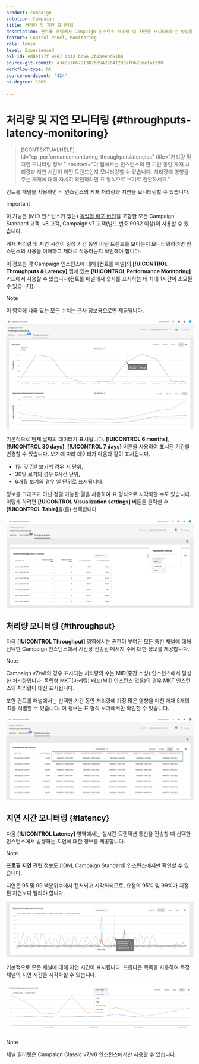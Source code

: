 ```yaml
---
product: campaign
solution: Campaign
title: 처리량 및 지연 모니터링
description: 컨트롤 패널에서 Campaign 인스턴스 처리량 및 지연을 모니터링하는 방법을 알아봅니다.
feature: Control Panel, Monitoring
role: Admin
level: Experienced
exl-id: eddef17f-0667-4b43-bc56-2b1aeeae61bb
source-git-commit: a3485766791387bd9422b4f29daf86296efafb98
workflow-type: ht
source-wordcount: '424'
ht-degree: 100%

---
```


# 처리량 및 지연 모니터링 {#throughputs-latency-monitoring}

>[!CONTEXTUALHELP]
>id="cp_performancemonitoring_throughputslatencies"
>title="처리량 및 지연 모니터링 정보 "
>abstract="이 탭에서는 인스턴스의 한 기간 동안 게재 처리량과 지연 시간이 어떤 트렌드인지 모니터링할 수 있습니다. 처리량에 영향을 주는 게재에 대해 자세히 확인하려면 표 형식으로 보기로 전환하세요."

컨트롤 패널을 사용하면 각 인스턴스의 게재 처리량과 지연을 모니터링할 수 있습니다.

>[!IMPORTANT]
>
>이 기능은 (MID 인스턴스가 없는) [독립형 배포 버전](https://experienceleague.adobe.com/docs/campaign-classic/using/installing-campaign-classic/deployment-types-/standalone-deployment.html?lang=ko)을 포함한 모든 Campaign Standard 고객, v8 고객, Campaign v7 고객(빌드 번호 9032 이상)이 사용할 수 있습니다.

게재 처리량 및 지연 시간이 일정 기간 동안 어떤 트렌드를 보이는지 모니터링하려면 인스턴스의 사용을 이해하고 제대로 작동하는지 확인해야 합니다.

이 정보는 각 Campaign 인스턴스에 대해 [컨트롤 패널]의 **[!UICONTROL Throughputs & Latency]** 탭에 있는 **[!UICONTROL Performance Monitoring]** 카드에서 사용할 수 있습니다(컨트롤 패널에서 숫자를 표시하는 데 최대 1시간이 소요될 수 있습니다).

>[!NOTE]
>
>이 영역에 나와 있는 모든 수치는 근사 정보용으로만 제공됩니다.

![](assets/throughput-latencies-overview.png)

기본적으로 현재 날짜의 데이터가 표시됩니다. **[!UICONTROL 6 months]**, **[!UICONTROL 30 days]**, **[!UICONTROL 7 days]** 버튼을 사용하여 표시된 기간을 변경할 수 있습니다. 보기에 따라 데이터가 다음과 같이 표시됩니다.
* 1일 및 7일 보기의 경우 시 단위,
* 30일 보기의 경우 6시간 단위,
* 6개월 보기의 경우 일 단위로 표시됩니다.

정보를 그래프가 아닌 정렬 가능한 열을 사용하여 표 형식으로 시각화할 수도 있습니다. 이렇게 하려면 **[!UICONTROL Visualization settings]** 버튼을 클릭한 후 **[!UICONTROL Table]**&#x200B;을(를) 선택합니다.

![](assets/throughput-latencies-table.png)

## 처리량 모니터링 {#throughput}

다음 **[!UICONTROL Throughput]** 영역에서는 권한이 부여된 모든 통신 채널에 대해 선택한 Campaign 인스턴스에서 시간당 전송된 메시지 수에 대한 정보를 제공합니다.

>[!NOTE]
>
>Campaign v7/v8의 경우 표시되는 처리량의 수는 MID(중간 소싱) 인스턴스에서 달성한 처리량입니다. 독립형 MKT(마케팅) 배포(MID 인스턴스 없음)의 경우 MKT 인스턴스의 처리량이 대신 표시됩니다.

또한 컨트롤 패널에서는 선택한 기간 동안 처리량에 가장 많은 영향을 미친 게재 5개의 ID를 식별할 수 있습니다. 이 정보는 표 형식 보기에서만 확인할 수 있습니다.

![](assets/throughput-latencies-top5.png)

## 지연 시간 모니터링 {#latency}

다음 **[!UICONTROL Latency]** 영역에서는 실시간 트랜잭션 통신을 전송할 때 선택한 인스턴스에서 발생하는 지연에 대한 정보를 제공합니다.

>[!NOTE]
>
>**프로필 지연** 관련 정보도 [!DNL Campaign Standard] 인스턴스에서만 확인할 수 있습니다.

지연은 95 및 99 백분위수에서 캡처되고 시각화되므로, 요청의 95% 및 99%가 지정된 지연보다 빨라야 합니다.

![](assets/throughput-latencies-latency.png)

기본적으로 모든 채널에 대해 지연 시간이 표시됩니다. 드롭다운 목록을 사용하여 특정 채널의 지연 시간을 시각화할 수 있습니다.

![](assets/throughput-latencies-filter.png)

>[!NOTE]
>
>채널 필터링은 Campaign Classic v7/v8 인스턴스에서만 사용할 수 있습니다.
